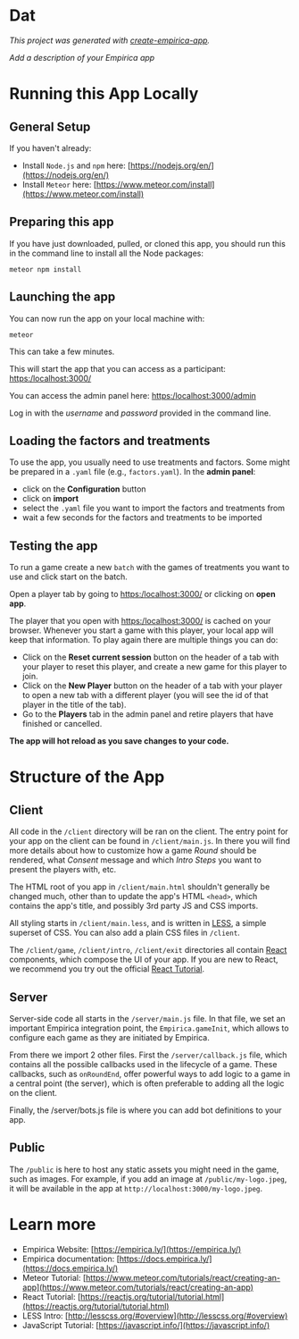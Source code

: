 # Dat

_This project was generated with [create-empirica-app](https://github.com/empiricaly/create-empirica-app)._

*Add a description of your Empirica app*

# Running this App Locally

## General  Setup
If you haven't already:

- Install `Node.js` and `npm` here: [https://nodejs.org/en/](https://nodejs.org/en/)
- Install `Meteor` here: [https://www.meteor.com/install](https://www.meteor.com/install)

## Preparing this app

If you have just downloaded, pulled, or cloned this app, you should run this in the command line to install all the Node packages:

```
meteor npm install
```

## Launching the app

You can now run the app on your local machine with:

```
meteor
```
This can take a few minutes.

This will start the app that you can access as a participant:
[https:/localhost:3000/](https:/localhost:3000/)

You can access the admin panel here:
[https:/localhost:3000/admin](https:/localhost:3000/admin)

Log in with the *username* and *password* provided in the command line.

## Loading the factors and treatments

To use the app, you usually need to use treatments and factors. Some might be prepared in a `.yaml` file (e.g., `factors.yaml`). In the **admin panel**:
- click on the **Configuration** button
- click on **import**
- select the `.yaml` file you want to import the factors and treatments from
- wait a few seconds for the factors and treatments to be imported

## Testing the app

To run a game create a new `batch` with the games of treatments you want to use and click start on the batch.

Open a player tab by going to [https:/localhost:3000/](https:/localhost:3000/) or clicking on **open app**.

The player that you open with [https:/localhost:3000/](https:/localhost:3000/) is cached on your browser. Whenever you start a game with this player, your local app will keep that information. To play again there are multiple things you can do:
- Click on the **Reset current session** button on the header of a tab with your player to reset this player, and create a new game for this player to join.
- Click on the **New Player** button on the header of a tab with your player to open a new tab with a different player (you will see the id of that player in the title of the tab).
- Go to the **Players** tab in the admin panel and retire players that have finished or cancelled.

**The app will hot reload as you save changes to your code.**

# Structure of the App

## Client

All code in the `/client` directory will be ran on the client. The entry point
for your app on the client can be found in `/client/main.js`. In there you will
find more details about how to customize how a game _Round_ should be rendered,
what _Consent_ message and which _Intro Steps_ you want to present the players
with, etc.

The HTML root of you app in `/client/main.html` shouldn't generally be changed
much, other than to update the app's HTML `<head>`, which contains the app's
title, and possibly 3rd party JS and CSS imports.

All styling starts in `/client/main.less`, and is written in
[LESS](http://lesscss.org/), a simple superset of CSS. You can also add a plain
CSS files in `/client`.

The `/client/game`, `/client/intro`, `/client/exit` directories all contain
[React](https://reactjs.org/) components, which compose the UI of your app.
If you are new to React, we recommend you try out the official
[React Tutorial](https://reactjs.org/tutorial/tutorial.html).

## Server

Server-side code all starts in the `/server/main.js` file. In that file, we set
an important Empirica integration point, the `Empirica.gameInit`, which allows
to configure each game as they are initiated by Empirica.

From there we import 2 other files. First the `/server/callback.js` file, which
contains all the possible callbacks used in the lifecycle of a game. These
callbacks, such as `onRoundEnd`, offer powerful ways to add logic to a game in a
central point (the server), which is often preferable to adding all the logic on
the client.

Finally, the /server/bots.js file is where you can add bot definitions to your app.

## Public

The `/public` is here to host any static assets you might need in the game, such
as images. For example, if you add an image at `/public/my-logo.jpeg`, it will
be available in the app at `http://localhost:3000/my-logo.jpeg`.

# Learn more

- Empirica Website: [https://empirica.ly/](https://empirica.ly/)
- Empirica documentation: [https://docs.empirica.ly/](https://docs.empirica.ly/)
- Meteor Tutorial: [https://www.meteor.com/tutorials/react/creating-an-app](https://www.meteor.com/tutorials/react/creating-an-app)
- React Tutorial: [https://reactjs.org/tutorial/tutorial.html](https://reactjs.org/tutorial/tutorial.html)
- LESS Intro: [http://lesscss.org/#overview](http://lesscss.org/#overview)
- JavaScript Tutorial: [https://javascript.info/](https://javascript.info/)
